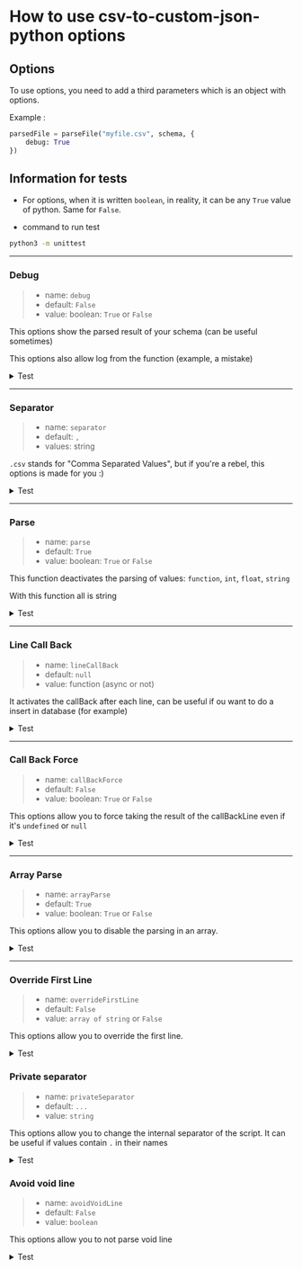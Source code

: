 # How to use csv-to-custom-json-python options

## Options

To use options, you need to add a third parameters which is an object with options.

Example :

```python
parsedFile = parseFile("myfile.csv", schema, {
    debug: True
})
```

## Information for tests

- For options, when it is written `boolean`, in reality, it can be any `True` value of python. Same for `False`.

- command to run test

```sh
python3 -m unittest
```

---

### Debug

> - name: `debug`
> - default: `False`
> - value: boolean: `True` or `False`

This options show the parsed result of your schema (can be useful sometimes)

This options also allow log from the function (example, a mistake)

<details>
<summary>Test</summary>

```sh
python3 -m unittest tests/test_debug.py
```

</details>

---

### Separator

> - name: `separator`
> - default: `,`
> - values: string

`.csv` stands for "Comma Separated Values", but if you're a rebel, this options is made for you :)

<details>
<summary>Test</summary>

```sh
python3 -m unittest tests/test_custom_separator.py
```

</details>

---

### Parse

> - name: `parse`
> - default: `True`
> - value: boolean: `True` or `False`

This function deactivates the parsing of values: `function`, `int`, `float`, `string`

With this function all is string

<details>
<summary>Test</summary>

```sh
python3 -m unittest tests/test_stop_parse_value.py
```

</details>

---

### Line Call Back

> - name: `lineCallBack`
> - default: `null`
> - value: function (async or not)

It activates the callBack after each line, can be useful if ou want to do a insert in database (for example)

<details>
<summary>Test</summary>

```sh
python3 -m unittest tests/test_line_callBack.py
python3 -m unittest tests/test_line_callBack_force.py
python3 -m unittest tests/test_line_callBack_value.py
```

</details>

---

### Call Back Force

> - name: `callBackForce`
> - default: `False`
> - value: boolean: `True` or `False`

This options allow you to force taking the result of the callBackLine even if it's `undefined` or `null`

<details>
<summary>Test</summary>

```sh
python3 -m unittest tests/test_callBack_force.py
python3 -m unittest tests/test_callBack_force_2.py
```

</details>

---

### Array Parse

> - name: `arrayParse`
> - default: `True`
> - value: boolean: `True` or `False`

This options allow you to disable the parsing in an array.

<details>
<summary>Test</summary>

```sh
python3 -m unittest tests/test_array_parse.py
```

</details>

---

### Override First Line

> - name: `overrideFirstLine`
> - default: `False`
> - value: `array of string` or `False`

This options allow you to override the first line.

<details>
<summary>Test</summary>

```sh
python3 -m unittest tests/test_override_first_line.py
```

</details>

### Private separator

> - name: `privateSeparator`
> - default: `...`
> - value: `string`

This options allow you to change the internal separator of the script. It can be useful if values contain `.` in their names

<details>
<summary>Test</summary>

```sh
python3 -m unittest tests/test_private_separator.test.js test/private_separator_2.py
```

</details>

### Avoid void line

> - name: `avoidVoidLine`
> - default: `False`
> - value: `boolean`

This options allow you to not parse void line

<details>
<summary>Test</summary>

```sh
python3 -m unittest tests/test_avoidVoidLine.test.js tests/avoidVoidLine2.test.js tests/test_avoidVoidLine3.py
```

</details>
